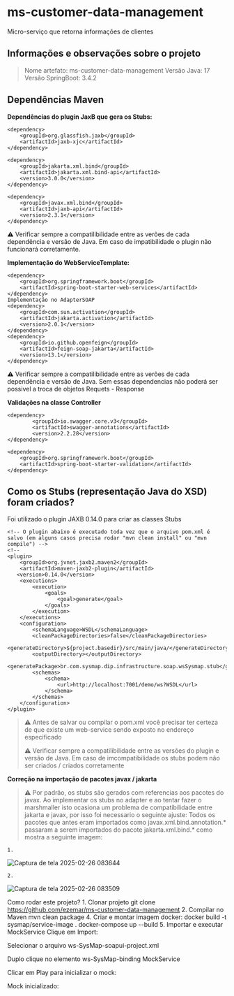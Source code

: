 # ms-customer-data-management

Micro-serviço que retorna informações de clientes

## Informações e observações sobre o projeto

> Nome artefato: ms-customer-data-management
> Versão Java: 17
> Versão SpringBoot: 3.4.2


## Dependências Maven

**Dependências do plugin JaxB que gera os Stubs:**

```
<dependency>
    <groupId>org.glassfish.jaxb</groupId>
    <artifactId>jaxb-xjc</artifactId>
</dependency>

<dependency>
    <groupId>jakarta.xml.bind</groupId>
    <artifactId>jakarta.xml.bind-api</artifactId>
    <version>3.0.0</version>
</dependency>

<dependency>
    <groupId>javax.xml.bind</groupId>
    <artifactId>jaxb-api</artifactId>
    <version>2.3.1</version>
</dependency>
```

⚠️ Verificar sempre a compatilibilidade entre as verões de cada dependência e versão de Java. Em caso de impatibilidade o plugin não funcionará corretamente.


**Implementação do WebServiceTemplate:**

```
<dependency>
    <groupId>org.springframework.boot</groupId>
    <artifactId>spring-boot-starter-web-services</artifactId>
</dependency>
Implementação no AdapterSOAP
<dependency>
    <groupId>com.sun.activation</groupId>
    <artifactId>jakarta.activation</artifactId>
    <version>2.0.1</version>
</dependency>
<dependency>
    <groupId>io.github.openfeign</groupId>
    <artifactId>feign-soap-jakarta</artifactId>
    <version>13.1</version>
</dependency>
```

⚠️ Verificar sempre a compatilibilidade entre as verões de cada dependência e versão de Java. Sem essas dependencias não poderá ser possivel a troca de objetos Requets - Response


**Validações na classe Controller**

```
<dependency>
        <groupId>io.swagger.core.v3</groupId>
        <artifactId>swagger-annotations</artifactId>
        <version>2.2.28</version>
</dependency>

<dependency>
    <groupId>org.springframework.boot</groupId>
    <artifactId>spring-boot-starter-validation</artifactId>
</dependency>   
```


## Como os Stubs (representação Java do XSD) foram criados?

Foi utilizado o plugin JAXB 0.14.0 para criar as classes Stubs

```
<!-- O plugin abaixo é executado toda vez que o arquivo pom.xml é salvo (em alguns casos precisa rodar "mvn clean install" ou "mvn compile") -->
<!--
<plugin>
    <groupId>org.jvnet.jaxb2.maven2</groupId>
    <artifactId>maven-jaxb2-plugin</artifactId>
   <version>0.14.0</version>
    <executions>
        <execution>
            <goals>
                <goal>generate</goal>
            </goals>
        </execution>
    </executions>
    <configuration>
        <schemaLanguage>WSDL</schemaLanguage>
        <cleanPackageDirectories>false</cleanPackageDirectories>
        <generateDirectory>${project.basedir}/src/main/java/</generateDirectory>
        <outputDirectory></outputDirectory>
                <generatePackage>br.com.sysmap.dip.infrastructure.soap.wsSysmap.stub</generatePackage>
        <schemas>
            <schema>
                <url>http://localhost:7001/demo/ws?WSDL</url>
            </schema>
        </schemas>
    </configuration>
</plugin>
```
> ⚠️ Antes de salvar ou compilar o pom.xml você precisar ter certeza de que existe um web-service sendo exposto no endereço especificado
>
> ⚠️ Verificar sempre a compatilibilidade entre as versões do plugin e versão de Java. Em caso de imcompatibilidade os stubs podem não ser criados / criados corretamente
>

**Correção na importação de pacotes javax / jakarta**

>⚠️ Por padrão, os stubs são gerados com referencias aos pacotes do javax. Ao implementar os stubs no adapter e ao tentar fazer o marshmaller isto ocasiona um problema de compatibilidade entre jakarta e javax, por isso foi necessario o seguinte ajuste: Todos os pacotes que antes eram importados como javax.xml.bind.annotation.* passaram a serem importados do pacote jakarta.xml.bind.* como mostra a seguinte imagem:

    1. 

![Captura de tela 2025-02-26 083644](https://github.com/user-attachments/assets/e8eb37f2-722b-4e85-aa21-27aafbc5c02a)


    2. 

![Captura de tela 2025-02-26 083509](https://github.com/user-attachments/assets/21f5daca-4a64-467a-9e71-a05b26a386ff)


Como rodar este projeto?
    1. Clonar projeto 
git clone https://github.com/ezemar/ms-customer-data-management
    2. Compilar no Maven 
mvn clean package
    4. Criar e montar imagem docker: 
docker build -t sysmap/service-image .
docker-compose up --build
    5. Importar e executar MockService 
Clique em Import:

Selecionar o arquivo ws-SysMap-soapui-project.xml

Duplo clique no elemento ws-SysMap-binding MockService

Clicar em Play para inicializar o mock:

Mock inicializado:

